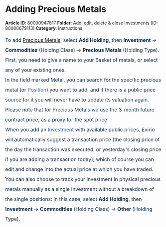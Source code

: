 # Adding Precious Metals

**Article ID**: 80000947817
**Folder**: Add, edit, delete & close Investments (ID: 80000679113)
**Category**: Instructions

<p style="box-sizing: border-box; margin: 0px 0px 0px 0in; font-size: 15px; line-height: 30px; word-break: normal; overflow-wrap: break-word; color: rgb(24, 50, 71); font-family: -apple-system, BlinkMacSystemFont, "Segoe UI", Roboto, "Helvetica Neue", Arial, sans-serif; font-style: normal; font-variant-ligatures: normal; font-variant-caps: normal; font-weight: 400; letter-spacing: normal; orphans: 2; text-indent: 0px; text-transform: none; white-space: normal; widows: 2; word-spacing: 0px; -webkit-text-stroke-width: 0px;  text-decoration-thickness: initial; text-decoration-style: initial; text-decoration-color: initial; text-align: justify;"><span dir="ltr" style="box-sizing: border-box; font-size: 16px; line-height: 32px;">To add <a href="https://support.exirio.com/en/support/solutions/articles/80000405883">Precious Metals</a>, select <strong dir="ltr">Add Holding</strong>, then <strong>Investment </strong>-> <strong dir="ltr" style="box-sizing: border-box; font-weight: 700;">Commodities</strong> (Holding Class) -> <strong dir="ltr" style="box-sizing: border-box; font-weight: 700;">Precious Metals </strong>(Holding Type).</span></p><p style="box-sizing: border-box; margin: 0px 0px 0px 0in; font-size: 15px; line-height: 30px; word-break: normal; overflow-wrap: break-word; color: rgb(24, 50, 71); font-family: -apple-system, BlinkMacSystemFont, "Segoe UI", Roboto, "Helvetica Neue", Arial, sans-serif; font-style: normal; font-variant-ligatures: normal; font-variant-caps: normal; font-weight: 400; letter-spacing: normal; orphans: 2; text-indent: 0px; text-transform: none; white-space: normal; widows: 2; word-spacing: 0px; -webkit-text-stroke-width: 0px;  text-decoration-thickness: initial; text-decoration-style: initial; text-decoration-color: initial; text-align: justify;"><span dir="ltr" style="box-sizing: border-box; font-size: 16px; line-height: 32px;">First, you need to give a name to your Basket of metals, or select any of your existing ones. </span></p><p style="box-sizing: border-box; margin: 0px 0px 0px 0in; font-size: 15px; line-height: 30px; word-break: normal; overflow-wrap: break-word; color: rgb(24, 50, 71); font-family: -apple-system, BlinkMacSystemFont, "Segoe UI", Roboto, "Helvetica Neue", Arial, sans-serif; font-style: normal; font-variant-ligatures: normal; font-variant-caps: normal; font-weight: 400; letter-spacing: normal; orphans: 2; text-indent: 0px; text-transform: none; white-space: normal; widows: 2; word-spacing: 0px; -webkit-text-stroke-width: 0px;  text-decoration-thickness: initial; text-decoration-style: initial; text-decoration-color: initial; text-align: justify;"><span dir="ltr" style="box-sizing: border-box; font-size: 16px; line-height: 32px;">In the field marked Metal, you can search for the specific precious metal (or <a href="https://support.exirio.com/en/support/solutions/articles/80000882586" style="box-sizing: border-box; background-color: transparent; color: rgb(44, 92, 197); text-decoration: none;">Position</a>) you want to add, and if there is a public price source for it you will never have to update its valuation again. </span></p><p style="box-sizing: border-box; margin: 0px 0px 0px 0in; font-size: 15px; line-height: 30px; word-break: normal; overflow-wrap: break-word; color: rgb(24, 50, 71); font-family: -apple-system, BlinkMacSystemFont, "Segoe UI", Roboto, "Helvetica Neue", Arial, sans-serif; font-style: normal; font-variant-ligatures: normal; font-variant-caps: normal; font-weight: 400; letter-spacing: normal; orphans: 2; text-indent: 0px; text-transform: none; white-space: normal; widows: 2; word-spacing: 0px; -webkit-text-stroke-width: 0px;  text-decoration-thickness: initial; text-decoration-style: initial; text-decoration-color: initial; text-align: justify;"><span dir="ltr" style="box-sizing: border-box; font-size: 16px; line-height: 32px;">Please note that for Precious Metals we use the 3-month future contract price, as a proxy for the spot price.</span></p><p style="box-sizing: border-box; margin: 0px 0px 0px 0in; font-size: 15px; line-height: 30px; word-break: normal; overflow-wrap: break-word; color: rgb(24, 50, 71); font-family: -apple-system, BlinkMacSystemFont, "Segoe UI", Roboto, "Helvetica Neue", Arial, sans-serif; font-style: normal; font-variant-ligatures: normal; font-variant-caps: normal; font-weight: 400; letter-spacing: normal; orphans: 2; text-indent: 0px; text-transform: none; white-space: normal; widows: 2; word-spacing: 0px; -webkit-text-stroke-width: 0px;  text-decoration-thickness: initial; text-decoration-style: initial; text-decoration-color: initial; text-align: justify;"><span dir="ltr" style="box-sizing: border-box; font-size: 16px; line-height: 32px;">When you add an <a href="https://support.exirio.com/en/support/solutions/articles/80000253643" style="box-sizing: border-box; background-color: transparent; color: rgb(44, 92, 197); text-decoration: none;">Investment</a> with available public prices, Exirio will automatically suggest a transaction price (the closing price of the day the transaction was executed, or yesterday's closing price if you are adding a transaction today), which of course you can edit and change into the actual price at which you have traded.</span></p><p style="box-sizing: border-box; margin: 0px 0px 0px 0in; font-size: 15px; line-height: 30px; word-break: normal; overflow-wrap: break-word; color: rgb(24, 50, 71); font-family: -apple-system, BlinkMacSystemFont, "Segoe UI", Roboto, "Helvetica Neue", Arial, sans-serif; font-style: normal; font-variant-ligatures: normal; font-variant-caps: normal; font-weight: 400; letter-spacing: normal; orphans: 2; text-indent: 0px; text-transform: none; white-space: normal; widows: 2; word-spacing: 0px; -webkit-text-stroke-width: 0px;  text-decoration-thickness: initial; text-decoration-style: initial; text-decoration-color: initial; text-align: justify;"><span dir="ltr" style="box-sizing: border-box; font-size: 16px; line-height: 32px;">You can also choose to track your investment in physical precious metals manually as a single Investment without a breakdown of the single positions: in this case, select <strong>Add Holding</strong>, then <strong>Investment </strong>-> <strong dir="ltr" style="box-sizing: border-box; font-weight: 700;">Commodities</strong> (Holding Class) -> <strong dir="ltr" style="box-sizing: border-box; font-weight: 700;">Other </strong>(Holding Type).</span></p>